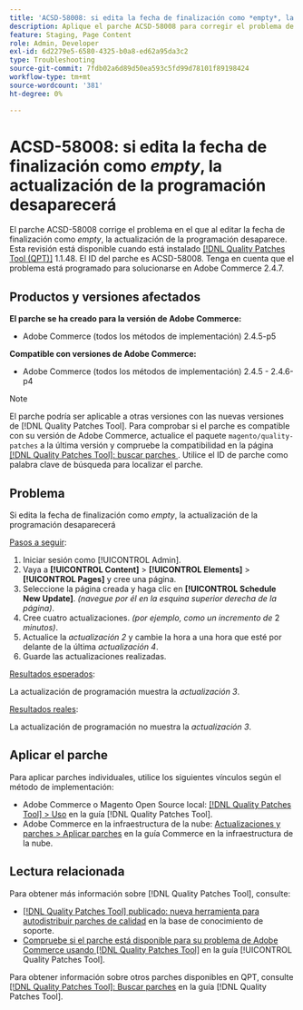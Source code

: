 ```yaml
---
title: 'ACSD-58008: si edita la fecha de finalización como *empty*, la actualización de la programación desaparece'
description: Aplique el parche ACSD-58008 para corregir el problema de Adobe Commerce en el que editar la fecha de finalización como *empty* hace que desaparezca la actualización de la programación.
feature: Staging, Page Content
role: Admin, Developer
exl-id: 6d2279e5-6580-4325-b0a8-ed62a95da3c2
type: Troubleshooting
source-git-commit: 7fdb02a6d89d50ea593c5fd99d78101f89198424
workflow-type: tm+mt
source-wordcount: '381'
ht-degree: 0%

---
```


# ACSD-58008: si edita la fecha de finalización como *empty*, la actualización de la programación desaparecerá

El parche ACSD-58008 corrige el problema en el que al editar la fecha de finalización como *empty*, la actualización de la programación desaparece. Esta revisión está disponible cuando está instalado [[!DNL Quality Patches Tool (QPT)]](https://experienceleague.adobe.com/en/docs/commerce-operations/tools/quality-patches-tool/quality-patches-tool-to-self-serve-quality-patches) 1.1.48. El ID del parche es ACSD-58008. Tenga en cuenta que el problema está programado para solucionarse en Adobe Commerce 2.4.7.

## Productos y versiones afectados

**El parche se ha creado para la versión de Adobe Commerce:**

* Adobe Commerce (todos los métodos de implementación) 2.4.5-p5

**Compatible con versiones de Adobe Commerce:**

* Adobe Commerce (todos los métodos de implementación) 2.4.5 - 2.4.6-p4

>[!NOTE]
>
>El parche podría ser aplicable a otras versiones con las nuevas versiones de [!DNL Quality Patches Tool]. Para comprobar si el parche es compatible con su versión de Adobe Commerce, actualice el paquete `magento/quality-patches` a la última versión y compruebe la compatibilidad en la página [[!DNL Quality Patches Tool]: buscar parches ](https://experienceleague.adobe.com/tools/commerce-quality-patches/index.html). Utilice el ID de parche como palabra clave de búsqueda para localizar el parche.

## Problema

Si edita la fecha de finalización como *empty*, la actualización de la programación desaparecerá

<u>Pasos a seguir</u>:

1. Iniciar sesión como [!UICONTROL Admin].
1. Vaya a **[!UICONTROL Content]** > **[!UICONTROL Elements]** > **[!UICONTROL Pages]** y cree una página.
1. Seleccione la página creada y haga clic en **[!UICONTROL Schedule New Update]**. *(navegue por él en la esquina superior derecha de la página)*.
1. Cree cuatro actualizaciones. *(por ejemplo, como un incremento de* 2 *minutos)*.
1. Actualice la *actualización 2* y cambie la hora a una hora que esté por delante de la última *actualización 4*.
1. Guarde las actualizaciones realizadas.

<u>Resultados esperados</u>:

La actualización de programación muestra la *actualización 3*.

<u>Resultados reales</u>:

La actualización de programación no muestra la *actualización 3*.

## Aplicar el parche

Para aplicar parches individuales, utilice los siguientes vínculos según el método de implementación:

* Adobe Commerce o Magento Open Source local: [[!DNL Quality Patches Tool] > Uso](/help/tools/quality-patches-tool/usage.md) en la guía [!DNL Quality Patches Tool].
* Adobe Commerce en la infraestructura de la nube: [Actualizaciones y parches > Aplicar parches](https://experienceleague.adobe.com/docs/commerce-cloud-service/user-guide/develop/upgrade/apply-patches.html) en la guía Commerce en la infraestructura de la nube.

## Lectura relacionada

Para obtener más información sobre [!DNL Quality Patches Tool], consulte:

* [[!DNL Quality Patches Tool] publicado: nueva herramienta para autodistribuir parches de calidad](https://experienceleague.adobe.com/en/docs/commerce-operations/tools/quality-patches-tool/quality-patches-tool-to-self-serve-quality-patches) en la base de conocimiento de soporte.
* [Compruebe si el parche está disponible para su problema de Adobe Commerce usando [!DNL Quality Patches Tool]](/help/tools/quality-patches-tool/patches-available-in-qpt/check-patch-for-magento-issue-with-magento-quality-patches.md) en la guía [!UICONTROL Quality Patches Tool].


Para obtener información sobre otros parches disponibles en QPT, consulte [[!DNL Quality Patches Tool]: Buscar parches](https://experienceleague.adobe.com/tools/commerce-quality-patches/index.html) en la guía [!DNL Quality Patches Tool].
